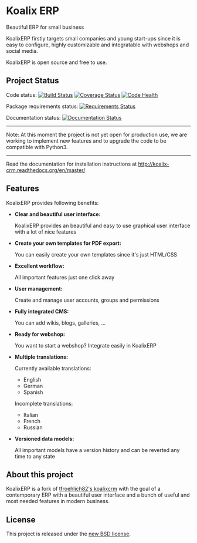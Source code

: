 Koalix ERP
==========

Beautiful ERP for small business

KoalixERP firstly targets small companies and young start-ups since it is easy to configure, highly customizable and integratable with webshops and social media.

KoalixERP is open source and free to use.

## Project Status

Code status:
    [![Build Status](https://travis-ci.org/tfroehlich82/koalixcrm.svg)](https://travis-ci.org/tfroehlich82/koalixcrm)
    [![Coverage Status](https://img.shields.io/coveralls/tfroehlich82/koalixcrm.svg)](https://coveralls.io/r/tfroehlich82/koalixcrm)
    [![Code Health](https://landscape.io/github/tfroehlich82/koalixcrm/master/landscape.png)](https://landscape.io/github/tfroehlich82/koalixcrm/master)

Package requirements status:
    [![Requirements Status](https://requires.io/github/Swappsco/koalixerp/requirements.svg?branch=release%2F0.6.0)](https://requires.io/github/Swappsco/koalixerp/requirements/?branch=master)

Documentation status:
    [![Documentation Status](https://readthedocs.org/projects/koalix-erp/badge/?version=latest)](https://readthedocs.org/projects/koalix-erp/?badge=latest)

*****************************************************
Note:
At this moment the project is not yet open for
production use, we are working to implement new
features and to upgrade the code to be compatible with
Python3.
*****************************************************

Read the documentation for installation instructions at http://koalix-crm.readthedocs.org/en/master/

## Features

KoalixERP provides following benefits:

-   **Clear and beautiful user interface:**

    KoalixERP provides an beautiful and easy to use graphical user interface with a lot of nice features

-   **Create your own templates for PDF export:**

    You can easily create your own templates since it's just HTML/CSS

-   **Excellent workflow:**

    All important features just one click away

-   **User management:**

    Create and manage user accounts, groups and permissions

-   **Fully integrated CMS:**

    You can add wikis, blogs, galleries, ...

-   **Ready for webshop:**

    You want to start a webshop? Integrate easily in KoalixERP

-   **Multiple translations:**

    Currently available translations:

    *   English
    *   German
    *   Spanish

    Incomplete translations:

    *   Italian
    *   French
    *   Russian

-   **Versioned data models:**

    All important models have a version history and can be reverted any time to any state

## About this project
KoalixERP is a fork of [tfroehlich82's koalixcrm](https://github.com/tfroehlich82/koalixcrm) with the goal of a contemporary ERP with a beautiful user interface and a bunch of useful and most needed features in modern business.

## License
This project is released under the [new BSD license](LICENSE).
